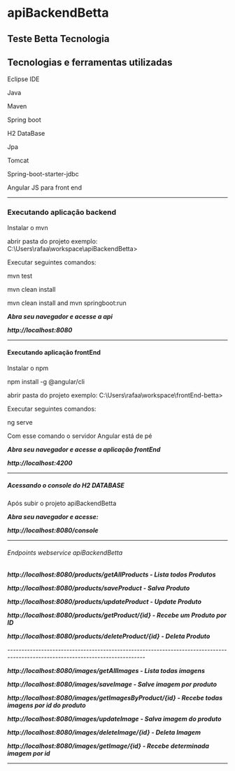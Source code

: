 # apiBackendBetta
Teste Betta Tecnologia
--------------------------------------------------------------------
## Tecnologias e ferramentas utilizadas
<p>Eclipse IDE</p>
<p>Java</p>
<p>Maven</p>
<p>Spring boot</p>
<p>H2 DataBase</p>
<p>Jpa</p>
<p>Tomcat</p>
<p>Spring-boot-starter-jdbc</p>

<p>Angular JS para front end</>
  
--------------------------------------------------------------------

### Executando aplicação backend

<p>Instalar o mvn</p>
<p>abrir pasta do projeto exemplo: C:\Users\rafaa\workspace\apiBackendBetta></p>
<p>Executar seguintes comandos: </p>
<p>mvn test</p>
<p>mvn clean install</p>
<p>mvn clean install and mvn springboot:run</p>
<p><em><strong>Abra seu navegador e acesse a api</strong></em></p>
<p><em><strong>http://localhost:8080</strong></em></p>

--------------------------------------------------------------------

#### Executando aplicação frontEnd

<p>Instalar o npm</p>
<p>npm install -g @angular/cli</p>
<p>abrir pasta do projeto exemplo: C:\Users\rafaa\workspace\frontEnd-betta></p>
<p>Executar seguintes comandos: </p>
<p>ng serve</p>
<p>Com esse comando o servidor Angular está de pé</p>
<p><em><strong>Abra seu navegador e acesse a aplicação frontEnd</strong></em></p>
<p><em><strong>http://localhost:4200</strong></em></p>

--------------------------------------------------------------------

##### Acessando o console do H2 DATABASE

<p>Após subir o projeto apiBackendBetta</p>
<p><em><strong>Abra seu navegador e acesse:</strong></em></p>
<p><em><strong>http://localhost:8080/console</strong></em></p>

--------------------------------------------------------------------


###### Endpoints webservice apiBackendBetta
<p><em><strong>http://localhost:8080/products/getAllProducts      - Lista todos Produtos</strong></em></p>
<p><em><strong>http://localhost:8080/products/saveProduct         - Salva Produto</strong></em></p>
<p><em><strong>http://localhost:8080/products/updateProduct       - Update Produto</strong></em></p>
<p><em><strong>http://localhost:8080/products/getProduct/{id}     - Recebe um Produto por ID</strong></em></p>
<p><em><strong>http://localhost:8080/products/deleteProduct/{id}  - Deleta Produto</strong></em></p>
-------------------------------------------------------------------------------------------------------------------------------
<p><em><strong>http://localhost:8080/images/getAllImages              - Lista todas imagens</strong></em></p>
<p><em><strong>http://localhost:8080/images/saveImage                 - Salve imagem por produto</strong></em></p>
<p><em><strong>http://localhost:8080/images/getImagesByProduct/{id}   - Recebe todas imagens por id do produto</strong></em></p>
<p><em><strong>http://localhost:8080/images/updateImage               - Salva imagem do produto</strong></em></p>
<p><em><strong>http://localhost:8080/images/deleteImage/{id}          - Deleta Imagem</strong></em></p>
<p><em><strong>http://localhost:8080/images/getImage/{id}             - Recebe determinada imagem por id</strong></em></p>

--------------------------------------------------------------------



